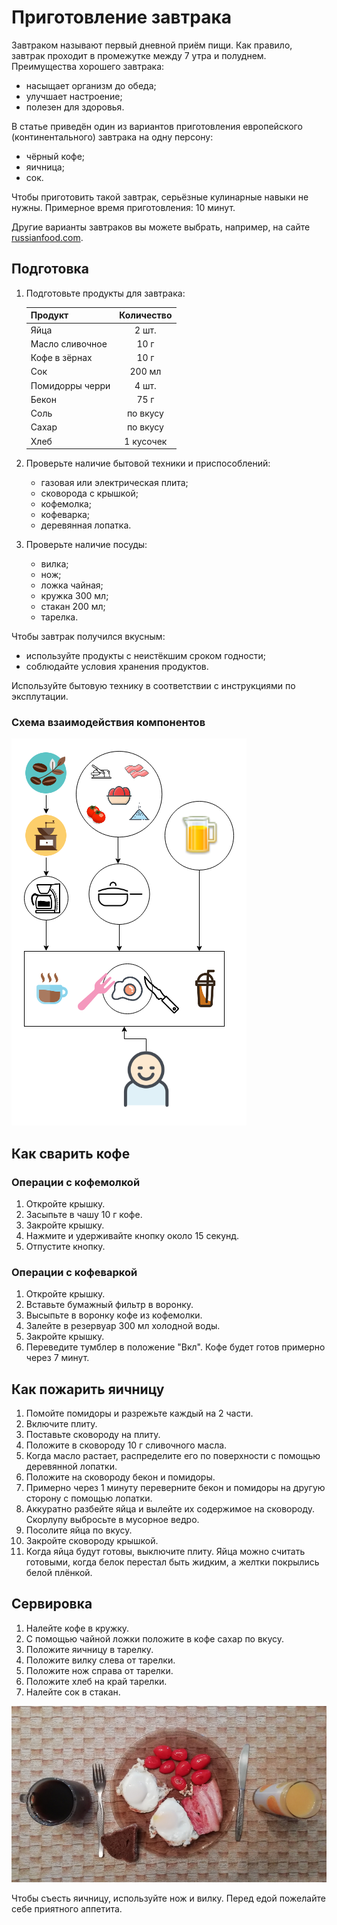 # Приготовление завтрака

Завтраком называют первый дневной приём пищи. Как правило, завтрак проходит в промежутке между 7 утра и полуднем. Преимущества хорошего завтрака:

   - насыщает организм до обеда;
   - улучшает настроение;
   - полезен для здоровья.

В статье приведён один из вариантов приготовления европейского (континентального) завтрака на одну персону:

- чёрный кофе;
- яичница;
- сок.

Чтобы приготовить такой завтрак, серьёзные кулинарные навыки не нужны. Примерное время приготовления: 10 минут.

Другие варианты завтраков вы можете выбрать, например, на сайте [russianfood.com](https://www.russianfood.com/recipes/bytype/?fid=926).

## Подготовка

1. Подготовьте продукты для завтрака:

    Продукт          | Количество |
    :----------------|:----------:|
    Яйца             | 2 шт.      |
    Масло сливочное  | 10 г       |
    Кофе в зёрнах    | 10 г       |
    Сок              | 200 мл     |
    Помидорры черри  | 4 шт.      |
    Бекон            | 75 г       |
    Соль             | по вкусу   |
    Сахар            | по вкусу   |
    Хлеб             | 1 кусочек  |

1. Проверьте наличие бытовой техники и приспособлений:
    - газовая или электрическая плита;
    - сковорода с крышкой;
    - кофемолка;
    - кофеварка;
    - деревянная лопатка.
1. Проверьте наличие посуды:
    - вилка;
    - нож;
    - ложка чайная;
    - кружка 300 мл;
    - стакан 200 мл;
    - тарелка.   
    
Чтобы завтрак получился вкусным:  

- используйте продукты с неистёкшим сроком годности;
- соблюдайте условия хранения продуктов.

Используйте бытовую технику в соответствии с инструкциями по эксплутации.

### Схема взаимодействия компонентов

![interaction](images/breakfast/01_interaction.png "Схема взаимодействия")

## Как сварить кофе

### Операции с кофемолкой

1. Откройте крышку.
1. Засыпьте в чашу 10 г кофе.
1. Закройте крышку.
1. Нажмите и удерживайте кнопку около 15 секунд.
1. Отпустите кнопку.

### Операции с кофеваркой

1. Откройте крышку.
1. Вставьте бумажный фильтр в воронку.
1. Высыпьте в воронку кофе из кофемолки.
1. Залейте в резервуар 300 мл холодной воды.
1. Закройте крышку.
1. Переведите тумблер в положение "Вкл". Кофе будет готов примерно через 7 минут.

## Как пожарить яичницу

1. Помойте помидоры и разрежьте каждый на 2 части.
1. Включите плиту.
1. Поставьте сковороду на плиту.
1. Положите в сковороду 10 г сливочного масла.
1. Когда масло растает, распределите его по поверхности с помощью деревянной лопатки.
1. Положите на сковороду бекон и помидоры.
1. Примерно через 1 минуту переверните бекон и помидоры на другую сторону с помощью лопатки.
1. Аккуратно разбейте яйца и вылейте их содержимое на сковороду. Скорлупу выбросьте в мусорное ведро.
1. Посолите яйца по вкусу.
1. Закройте сковороду крышкой.
1. Когда яйца будут готовы, выключите плиту. Яйца можно считать готовыми, когда белок перестал быть жидким, а желтки покрылись белой плёнкой.

## Сервировка

1. Налейте кофе в кружку.
1. С помощью чайной ложки положите в кофе сахар по вкусу.
1. Положите яичницу в тарелку.
1. Положите вилку слева от тарелки.
1. Положите нож справа от тарелки.
1. Положите хлеб на край тарелки.
1. Налейте сок в стакан.

<img src="images/breakfast/02_serving.png" width="600">

Чтобы съесть яичницу, используйте нож и вилку. Перед едой пожелайте себе приятного аппетита. 


